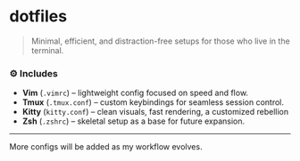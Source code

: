 # dotfiles

> Minimal, efficient, and distraction-free setups for those who live in the terminal.

### ⚙️ Includes
- **Vim** (`.vimrc`) – lightweight config focused on speed and flow.  
- **Tmux** (`.tmux.conf`) – custom keybindings for seamless session control.  
- **Kitty** (`kitty.conf`) – clean visuals, fast rendering, a customized rebellion  
- **Zsh** (`.zshrc`) – skeletal setup as a base for future expansion.
---
More configs will be added as my workflow evolves.
